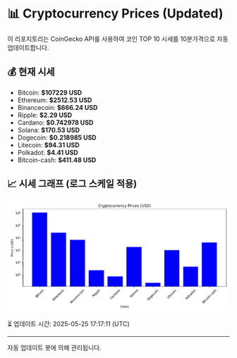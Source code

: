 
# 📊 Cryptocurrency Prices (Updated)

이 리포지토리는 CoinGecko API를 사용하여 코인 TOP 10 시세를 10분가격으로 자동 업데이트합니다.

## 💰 현재 시세
- Bitcoin: **$107229 USD**
- Ethereum: **$2512.53 USD**
- Binancecoin: **$666.24 USD**
- Ripple: **$2.29 USD**
- Cardano: **$0.742978 USD**
- Solana: **$170.53 USD**
- Dogecoin: **$0.218985 USD**
- Litecoin: **$94.31 USD**
- Polkadot: **$4.41 USD**
- Bitcoin-cash: **$411.48 USD**

## 📈 시세 그래프 (로그 스케일 적용)
![Crypto Prices](crypto_prices.png)

⏳ 업데이트 시간: 2025-05-25 17:17:11 (UTC)

---
자동 업데이트 봇에 의해 관리됩니다.
